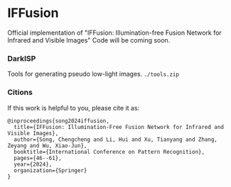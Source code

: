 # IFFusion
Official implementation of "IFFusion: Illumination-free Fusion Network for Infrared and Visible Images"
Code will be coming soon.
### DarkISP
Tools for generating pseudo low-light images. `./tools.zip`
### Citions
If this work is helpful to you, please cite it as:
```
@inproceedings{song2024iffusion,
  title={IFFusion: Illumination-Free Fusion Network for Infrared and Visible Images},
  author={Song, Chengcheng and Li, Hui and Xu, Tianyang and Zhang, Zeyang and Wu, Xiao-Jun},
  booktitle={International Conference on Pattern Recognition},
  pages={46--61},
  year={2024},
  organization={Springer}
}
